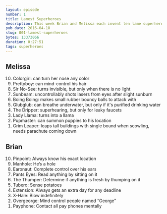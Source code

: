 ```yaml
---
layout: episode
number: 1
title: Lamest Superheroes
description: This week Brian and Melissa each invent ten lame superheroes with lame superpowers. These characters would be right at home on The Tick or Mystery Men. 
pub_date: 2016-04-18
slug: 001-lamest-superheroes
bytes: 13373066
duration: 0:27:51
tags: superheroes
---
```


<h2>Melissa</h2>
<ol reversed>
<li>Colorgirl: can turn her nose any color</li>
<li>Prettyboy: can mind-control his hair</li>
<li>Sir No-See: turns invisible, but only when there is no light</li>
<li>Sunbeam: uncontrollably shots lasers from eyes after slight sunburn</li>
<li>Boing Boing: makes small rubber bouncy balls to attack with</li>
<li>Glubglub: can breathe underwater, but only if it's purified drinking water</li>
<li>The Dripper: superhearing, but only for leaky faucets</li>
<li>Lady Llama: turns into a llama</li>
<li>Pupmaster: can summon puppies to his location</li>
<li>Grim Leaper: leaps tall buildings with single bound when scowling, needs parachute coming down</li>
</ol>

<h2>Brian</h2>
<ol reversed>
<li>Pinpoint: Always know his exact location</li>
<li>Manhole: He’s a hole</li>
<li>Earonaut: Complete control over his ears</li>
<li>Pants Eyes: Read anything by sitting on it</li>
<li>The Thumper: Determine if anything is fresh by thumping on it</li>
<li>Tubero: Sense potatoes</li>
<li>Extension: Always gets an extra day for any deadline</li>
<li>X-Hale: Blow indefinitely</li>
<li>Overgeorge: Mind control people named “George”</li>
<li>Payphone: Contact all pay phones mentally</li>
</ol>